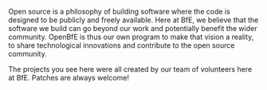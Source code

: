 <p>Open source is a philosophy of building software where the code is designed to be publicly and freely available. Here at BfE, we believe that the software we build can go beyond our work and potentially benefit the wider community. OpenBfE is thus our own program to make that vision a reality, to share technological innovations and contribute to the open source community.</p>
<p>The projects you see here were all created by our team of volunteers here at BfE. Patches are always welcome!</p>
